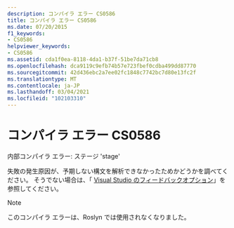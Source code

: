 ```yaml
---
description: コンパイラ エラー CS0586
title: コンパイラ エラー CS0586
ms.date: 07/20/2015
f1_keywords:
- CS0586
helpviewer_keywords:
- CS0586
ms.assetid: cda1f0ea-8118-4da1-b37f-51be7da71cb8
ms.openlocfilehash: dca9119c9efb74b57e723fbef0cdba499dd87770
ms.sourcegitcommit: 42d436ebc2a7ee02fc1848c7742bc7d80e13fc2f
ms.translationtype: MT
ms.contentlocale: ja-JP
ms.lasthandoff: 03/04/2021
ms.locfileid: "102103310"
---
```

# <a name="compiler-error-cs0586"></a>コンパイラ エラー CS0586

内部コンパイラ エラー: ステージ 'stage'

 失敗の発生原因が、予期しない構文を解析できなかったためかどうかを調べてください。 そうでない場合は、「 [Visual Studio のフィードバックオプション](/visualstudio/ide/feedback-options)」を参照してください。

> [!NOTE]
> このコンパイラ エラーは、Roslyn では使用されなくなりました。
